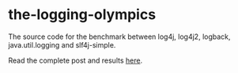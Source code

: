 the-logging-olympics
====================

The source code for the benchmark between log4j, log4j2, logback, java.util.logging and slf4j-simple.

Read the complete post and results [here](http://www.takipiblog.com/2013/12/18/the-logging-olympics-a-race-between-todays-top-5-logging-frameworks/ "Takipi Blog - The Logging Olympic").


